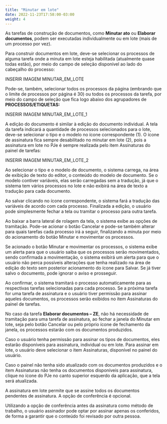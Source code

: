 ```yaml
---
title: "Minutar em lote"
date: 2022-11-23T17:58:00-03:00
weight: 4
---
```


As tarefas de construção de documentos, como **Minutar ato** ou **Elaborar documentos**, podem ser executadas individualmente ou em lote (mais de um processo por vez).

Para construir documentos em lote, deve-se selecionar os processos de alguma tarefa onde a minuta em lote esteja habilitada (atualmente quase todas estão), por meio do campo de seleção disponível ao lado do cabeçalho do processo:

INSERIR IMAGEM MINUTAR_EM_LOTE

Pode-se, também, selecionar todos os processos da página (embrando que o limite de processos por página é 30) ou todos os processos da tarefa, por meio do campo de seleção que fica logo abaixo dos agrupadores de **PROCESSOS/ETIQUETAS:** 

INSERIR IMAGEM MINUTAR_EM_LOTE_1

A edição do documento é similar à edição do documento individual. A tela da tarefa indicará a quantidade de processos selecionados para o lote, deve-se selecionar o tipo e o modelo no ícone correspondente (1). O ícone de assinatura fica sempre desabilitado no minutar em lote (2), pois a assinatura em lote no PJe é sempre realizada pelo item Assinaturas do painel de tarefas:

INSERIR IMAGEM MINUTAR_EM_LOTE_2

Ao selecionar o tipo e o modelo de documento, o sistema carrega, na área de exibição de texto do editor, o conteúdo do modelo de documento. Se o modelo contiver variáveis, elas serão carregadas sem a tradução, já que o sistema tem vários processos no lote e não exibirá na área de texto a tradução para cada documento.

Ao salvar clicando no ícone correspondente, o sistema fará a tradução das variáveis de acordo com cada processo. Finalizada a edição, o usuário pode simplesmente fechar a tela ou tramitar o processo para outra tarefa. 

Ao baixar a barra lateral de rolagem da tela, o sistema exibe as opções de tramitação. Pode-se acionar o botão Cancelar e pode-se também alterar para quais tarefas cada processo irá a seguir, finalizando a minuta por meio do acionamento do botão Minutar e movimentar os processos. 

Se acionado o botão Minutar e movimentar os processos, o sistema exibe um alerta para que o usuário saiba que os processos serão movimentados, sendo confirmada a movimentação, o sistema exibirá um alerta para que o usuário não perca possíveis alterações que tenha realizado na área de edição do texto sem posterior acionamento do ícone para Salvar. Se já tiver salvo o documento, pode ignorar o aviso e prosseguir.

Ao confirmar, o sistema tramitará o processo automaticamente para as respectivas tarefas selecionadas para cada processo. Se a próxima tarefa for uma tarefa de assinatura e o usuário tiver permissão para assinar aqueles documentos, os processos serão exibidos no item Assinaturas do painel de tarefas.

No caso da tarefa **Elaborar documentos – ZE**, não há necessidade de tramitação para uma tarefa de assinatura, ao fechar a janela do Minutar em lote, seja pelo botão Cancelar ou pelo próprio ícone de fechamento da janela, os processos estarão com os documentos produzidos. 

Caso o usuário tenha permissão para assinar os tipos de documentos, eles estarão disponíveis para assinatura, individual ou em lote. Para assinar em lote, o usuário deve selecionar o item Assinaturas, disponível no painel do usuário.

Caso o painel não tenha sido atualizado com os documentos produzidos e o item Assinaturas não tenha os documentos disponíveis para assinatura, clique no ícone do PJe no canto superior esquerdo da aplicação, que a tela será atualizada.

A assinatura em lote permite que se assine todos os documentos pendentes de assinatura. A opção de conferência é opcional.

Utilizando a opção de conferência antes da assinatura como método de trabalho, o usuário assinador pode optar por assinar apenas os conferidos, de forma a garantir que o conteúdo foi revisado por outra pessoa.


